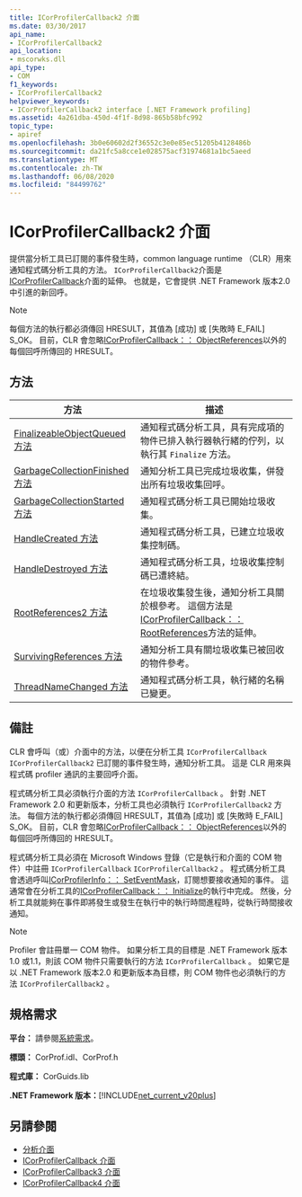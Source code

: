 ```yaml
---
title: ICorProfilerCallback2 介面
ms.date: 03/30/2017
api_name:
- ICorProfilerCallback2
api_location:
- mscorwks.dll
api_type:
- COM
f1_keywords:
- ICorProfilerCallback2
helpviewer_keywords:
- ICorProfilerCallback2 interface [.NET Framework profiling]
ms.assetid: 4a261dba-450d-4f1f-8d98-865b58bfc992
topic_type:
- apiref
ms.openlocfilehash: 3b0e60602d2f36552c3e0e85ec51205b4128486b
ms.sourcegitcommit: da21fc5a8cce1e028575acf31974681a1bc5aeed
ms.translationtype: MT
ms.contentlocale: zh-TW
ms.lasthandoff: 06/08/2020
ms.locfileid: "84499762"
---
```

# <a name="icorprofilercallback2-interface"></a>ICorProfilerCallback2 介面
提供當分析工具已訂閱的事件發生時，common language runtime （CLR）用來通知程式碼分析工具的方法。 `ICorProfilerCallback2`介面是[ICorProfilerCallback](icorprofilercallback-interface.md)介面的延伸。 也就是，它會提供 .NET Framework 版本2.0 中引進的新回呼。  
  
> [!NOTE]
> 每個方法的執行都必須傳回 HRESULT，其值為 [成功] 或 [失敗時 E_FAIL] S_OK。 目前，CLR 會忽略[ICorProfilerCallback：： ObjectReferences](icorprofilercallback-objectreferences-method.md)以外的每個回呼所傳回的 HRESULT。  
  
## <a name="methods"></a>方法  
  
|方法|描述|  
|------------|-----------------|  
|[FinalizeableObjectQueued 方法](icorprofilercallback2-finalizeableobjectqueued-method.md)|通知程式碼分析工具，具有完成項的物件已排入執行器執行緒的佇列，以執行其 `Finalize` 方法。|  
|[GarbageCollectionFinished 方法](icorprofilercallback2-garbagecollectionfinished-method.md)|通知分析工具已完成垃圾收集，併發出所有垃圾收集回呼。|  
|[GarbageCollectionStarted 方法](icorprofilercallback2-garbagecollectionstarted-method.md)|通知程式碼分析工具已開始垃圾收集。|  
|[HandleCreated 方法](icorprofilercallback2-handlecreated-method.md)|通知程式碼分析工具，已建立垃圾收集控制碼。|  
|[HandleDestroyed 方法](icorprofilercallback2-handledestroyed-method.md)|通知程式碼分析工具，垃圾收集控制碼已遭終結。|  
|[RootReferences2 方法](icorprofilercallback2-rootreferences2-method.md)|在垃圾收集發生後，通知分析工具關於根參考。 這個方法是[ICorProfilerCallback：： RootReferences](icorprofilercallback-rootreferences-method.md)方法的延伸。|  
|[SurvivingReferences 方法](icorprofilercallback2-survivingreferences-method.md)|通知分析工具有關垃圾收集已被回收的物件參考。|  
|[ThreadNameChanged 方法](icorprofilercallback2-threadnamechanged-method.md)|通知程式碼分析工具，執行緒的名稱已變更。|  
  
## <a name="remarks"></a>備註  
 CLR 會呼叫（或）介面中的方法，以便在分析工具 `ICorProfilerCallback` `ICorProfilerCallback2` 已訂閱的事件發生時，通知分析工具。 這是 CLR 用來與程式碼 profiler 通訊的主要回呼介面。  
  
 程式碼分析工具必須執行介面的方法 `ICorProfilerCallback` 。 針對 .NET Framework 2.0 和更新版本，分析工具也必須執行 `ICorProfilerCallback2` 方法。 每個方法的執行都必須傳回 HRESULT，其值為 [成功] 或 [失敗時 E_FAIL] S_OK。 目前，CLR 會忽略[ICorProfilerCallback：： ObjectReferences](icorprofilercallback-objectreferences-method.md)以外的每個回呼所傳回的 HRESULT。  
  
 程式碼分析工具必須在 Microsoft Windows 登錄（它是執行和介面的 COM 物件）中註冊 `ICorProfilerCallback` `ICorProfilerCallback2` 。 程式碼分析工具會透過呼叫[ICorProfilerInfo：： SetEventMask](icorprofilerinfo-seteventmask-method.md)，訂閱想要接收通知的事件。 這通常會在分析工具的[ICorProfilerCallback：： Initialize](icorprofilercallback-initialize-method.md)的執行中完成。 然後，分析工具就能夠在事件即將發生或發生在執行中的執行時間進程時，從執行時間接收通知。  
  
> [!NOTE]
> Profiler 會註冊單一 COM 物件。 如果分析工具的目標是 .NET Framework 版本1.0 或1.1，則該 COM 物件只需要執行的方法 `ICorProfilerCallback` 。 如果它是以 .NET Framework 版本2.0 和更新版本為目標，則 COM 物件也必須執行的方法 `ICorProfilerCallback2` 。  
  
## <a name="requirements"></a>規格需求  
 **平台：** 請參閱[系統需求](../../get-started/system-requirements.md)。  
  
 **標頭：** CorProf.idl、CorProf.h  
  
 **程式庫：** CorGuids.lib  
  
 **.NET Framework 版本：**[!INCLUDE[net_current_v20plus](../../../../includes/net-current-v20plus-md.md)]  
  
## <a name="see-also"></a>另請參閱

- [分析介面](profiling-interfaces.md)
- [ICorProfilerCallback 介面](icorprofilercallback-interface.md)
- [ICorProfilerCallback3 介面](icorprofilercallback3-interface.md)
- [ICorProfilerCallback4 介面](icorprofilercallback4-interface.md)
